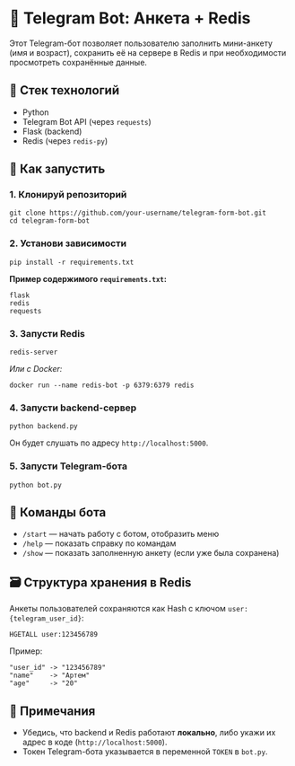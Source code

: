   <h1>🤖 Telegram Bot: Анкета + Redis</h1>

  <p>Этот Telegram-бот позволяет пользователю заполнить мини-анкету (имя и возраст), сохранить её на сервере в Redis и при необходимости просмотреть сохранённые данные.</p>

  <h2>🧰 Стек технологий</h2>
  <ul>
    <li>Python</li>
    <li>Telegram Bot API (через <code>requests</code>)</li>
    <li>Flask (backend)</li>
    <li>Redis (через <code>redis-py</code>)</li>
  </ul>

  <h2>🚀 Как запустить</h2>

  <h3>1. Клонируй репозиторий</h3>
  <pre><code>git clone https://github.com/your-username/telegram-form-bot.git
cd telegram-form-bot</code></pre>

  <h3>2. Установи зависимости</h3>
  <pre><code>pip install -r requirements.txt</code></pre>

  <p><strong>Пример содержимого <code>requirements.txt</code>:</strong></p>
  <pre><code>flask
redis
requests</code></pre>

  <h3>3. Запусти Redis</h3>
  <pre><code>redis-server</code></pre>

  <p><em>Или с Docker:</em></p>
  <pre><code>docker run --name redis-bot -p 6379:6379 redis</code></pre>

  <h3>4. Запусти backend-сервер</h3>
  <pre><code>python backend.py</code></pre>

  <p>Он будет слушать по адресу <code>http://localhost:5000</code>.</p>

  <h3>5. Запусти Telegram-бота</h3>
  <pre><code>python bot.py</code></pre>

  <h2>💬 Команды бота</h2>
  <ul>
    <li><code>/start</code> — начать работу с ботом, отобразить меню</li>
    <li><code>/help</code> — показать справку по командам</li>
    <li><code>/show</code> — показать заполненную анкету (если уже была сохранена)</li>
  </ul>

  <h2>🗃️ Структура хранения в Redis</h2>
  <p>Анкеты пользователей сохраняются как Hash с ключом <code>user:{telegram_user_id}</code>:</p>
  <pre><code>HGETALL user:123456789</code></pre>

  <p>Пример:</p>
  <pre><code>"user_id" -> "123456789"
"name"    -> "Артем"
"age"     -> "20"</code></pre>

  <h2>📌 Примечания</h2>
  <ul>
    <li>Убедись, что backend и Redis работают <strong>локально</strong>, либо укажи их адрес в коде (<code>http://localhost:5000</code>).</li>
    <li>Токен Telegram-бота указывается в переменной <code>TOKEN</code> в <code>bot.py</code>.</li>
  </ul>
